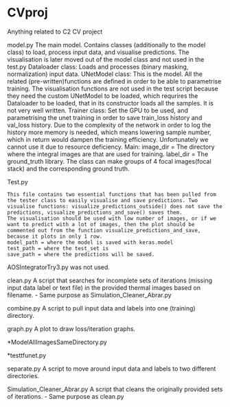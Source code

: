 # CVproj
Anything related to C2 CV project


model.py
	The main model. Contains classes (additionally to the model class) to load, process input data, and visualise predictions. The visualisation is later moved out of the model class and not used in the test.py 
	Dataloader class:
		Loads and processes (binary masking, normalization) input data.
	UNetModel class:
		This is the model. All the related (pre-written)functions are defined in order to be able to parametrise training. The visualisation functions are not used in the test script because they need the custom UNetModel to be loaded, which requrires the Dataloader to be loaded, that in its constructor loads all the samples. It is not very well written.
	Trainer class:
		Set the GPU to be used, and parametrising the unet training in order to save train_loss history and val_loss history. Due to the complexity of the network in order to log the history more memory is needed, which means lowering sample number, which in return would dampen the training efficiency. Unfortunately we cannot use it due to resource deficiency.
	Main: 
	image_dir = The directory where the integral images are that are used for training.
	label_dir = The ground_truth library. The class can make groups of 4 focal images(focal stack) and the corresponding ground truth.

Test.py

	This file contains two essential functions that has been pulled from the tester class to easily visualise and save predictions. Two visualise functions: visualize_predictions_outside() does not save the predictions, visualize_predictions_and_save() saves them.
	The visualisation should be used with low number of images, or if we want to predict with a lot of images, then the plot should be commented out from the function visualize_predictions_and_save, because it plots in only 1 row.
	model_path = where the model is saved with keras.model
	test_path = where the test_set is
	save_path = where the predictions will be saved.

AOSIntegratorTry3.py was not used.

clean.py
	A script that searches for incomplete sets of iterations (missing input data label or text file) in the provided thermal images based on filename. - Same purpose as Simulation_Cleaner_Abrar.py

combine.py 
	A script to pull input data and labels into one (training) directory.
	
graph.py
	A plot to draw loss/iteration graphs.
	
*ModelAllImagesSameDirectory.py

*testtfunet.py

separate.py
	A script to move around input data and labels to two different directories.
	
Simulation_Cleaner_Abrar.py
	A script that cleans the originally provided sets of iterations. - Same purpose as clean.py


